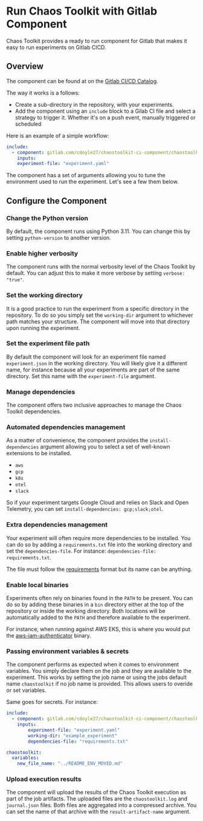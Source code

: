 # Run Chaos Toolkit with Gitlab Component

Chaos Toolkit provides a ready to run component for Gitlab that makes it easy
to run experiments on Gitlab CICD.

## Overview

The component can be found at on the [Gitlab CI/CD Catalog][ghmp].

[ghmp]: https://gitlab.com/explore/catalog/cdoyle27/chaostoolkit-ci-component

The way it works is a follows:

* Create a sub-directory in the repository, with your experiments.
* Add the component using an `include` block to a Gilab CI file and select a strategy to trigger it.
  Whether it's on a push event, manually triggered or scheduled

Here is an example of a simple workflow:

```yaml
include:
  - component: gitlab.com/cdoyle27/chaostoolkit-ci-component/chaostoolkit@0.1.0
    inputs:
    experiment-file: "experiment.yaml"
```

The component has a set of arguments allowing you to tune the environment
used to run the experiment. Let's see a few them below.

## Configure the Component

### Change the Python version

By default, the component runs using Python 3.11. You can change this by
setting `python-version` to another version.

### Enable higher verbosity

The component runs with the normal verbosity level of the Chaos Toolkit by
default. You can adjust this to make it more verbose by setting
`verbose: "true"`.

### Set the working directory

It is a good practice to run the experiment from a specific directory in
the repository. To do so you simply set the `working-dir` argument to
whichever path matches your structure. The component will move into that
directory upon running the experiment.

### Set the experiment file path

By default the component will look for an experiment file named `experiment.json`
in the working directory. You will likely give it a different name, for instance
because all your experiments are part of the same directory. Set this name
with the `experiment-file` argument.

### Manage dependencies

The component offers two inclusive approaches to manage the Chaos Toolkit
dependencies.

### Automated dependencies management

As a matter of convenience, the component provides the `install-dependencies` 
argument allowing you to select a set of well-known extensions to be installed.

* `aws`
* `gcp`
* `k8s`
* `otel`
* `slack`

So if your experiment targets Google Cloud and relies on Slack and Open 
Telemetry, you can set `install-dependencies: gcp;slack;otel`.

### Extra dependencies management

Your experiment will often require more dependencies to be installed. You can
do so by adding a `requirements.txt` file into the working directory and set
the `dependencies-file`. For instance: `dependencies-file: requirements.txt`.

The file must follow the [requirements][rq] format but its name can be anything.

[rq]: https://pip.pypa.io/en/stable/reference/requirements-file-format/

### Enable local binaries

Experiments often rely on binaries found in the `PATH` to be present. You
can do so by adding these binaries in a `bin` directory either at the top
of the repository or inside the working directory. Both locations will be
automatically added to the `PATH` and therefore available to the experiment.

For instance, when running against AWS EKS, this is where you would put the
[aws-iam-authenticator][awsiamauth] binary.

[awsiamauth]: https://github.com/kubernetes-sigs/aws-iam-authenticator

### Passing environment variables & secrets

The component performs as expected when it comes to environment variables. You
simply declare them on the job and they are available to the experiment. This works by setting the job
name or using the jobs default name `chaostoolkit` if no job name is provided. This allows users to 
overide or set variables.

Same goes for secrets. For instance:


```yaml
include:
  - component: gitlab.com/cdoyle27/chaostoolkit-ci-component/chaostoolkit@0.1.0
    inputs:
        experiment-file: "experiment.yaml"
        working-dir: "example_experiment"
        dependencies-file: "requirements.txt"

chaostoolkit:
  variables:
    new_file_name: "../README_ENV_MOVED.md"
```

### Upload execution results

The component will upload the results of the Chaos Toolkit execution
as part of the job artifacts. The uploaded files are the `chaostoolkit.log`
and `journal.json` files. Both files are aggregated into a compressed
archive. You can set the name of that archive with the `result-artifact-name` 
argument.
